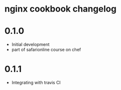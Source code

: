 # nginx cookbook changelog

# 0.1.0
- Initial development
- part of safarionline course on chef

# 0.1.1
  - Integrating with travis CI
